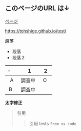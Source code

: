 ## このページのURL は↓
[ページ](https://tohshige.github.io/test/)

https://tohshige.github.io/test/
<!-- TOC -->


<!-- /TOC -->

段落
- 段落
- 段落２  

| -     | １  | ２  |
|:-------:|:-----:|:-----:|
| A | 調査中   | O   |
| B    |  調査中   |     |


**太字修正**  

> 引用
>> 引用
tests
`from vs code`
